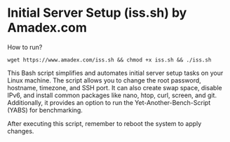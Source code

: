 # Initial Server Setup (iss.sh) by Amadex.com
How to run?

    wget https://www.amadex.com/iss.sh && chmod +x iss.sh && ./iss.sh

This Bash script simplifies and automates initial server setup tasks on your Linux machine. The script allows you to change the root password, hostname, timezone, and SSH port. It can also create swap space, disable IPv6, and install common packages like nano, htop, curl, screen, and git. Additionally, it provides an option to run the Yet-Another-Bench-Script (YABS) for benchmarking. 

After executing this script, remember to reboot the system to apply changes.
